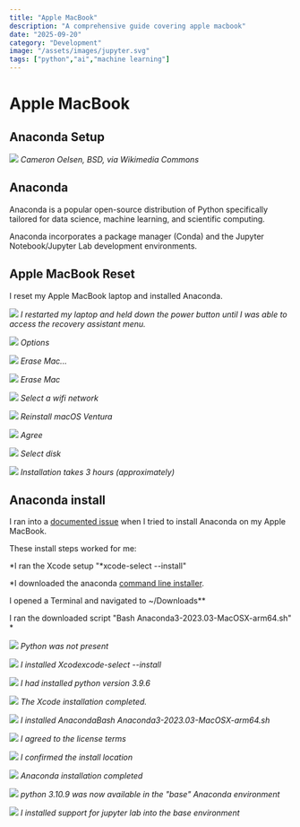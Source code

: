 ```yaml
---
title: "Apple MacBook"
description: "A comprehensive guide covering apple macbook"
date: "2025-09-20"
category: "Development"
image: "/assets/images/jupyter.svg"
tags: ["python","ai","machine learning"]
---
```


# Apple MacBook

## Anaconda Setup

![](/assets/images/applelaptop/jupyter.svg)
*Cameron Oelsen, BSD, via Wikimedia Commons*


## Anaconda

Anaconda is a popular open-source distribution of Python specifically tailored for data science, machine learning, and scientific computing.

Anaconda incorporates a package manager (Conda) and the Jupyter Notebook/Jupyter Lab development environments.


## Apple MacBook Reset

I reset my Apple MacBook laptop and installed Anaconda.

![](/assets/images/applelaptop/20230726-image0-1836x1377.jpg)
*I restarted my laptop and held down the power button until I was able to access the recovery assistant menu.*

![](/assets/images/applelaptop/20230726-image1-1836x1377.jpg)
*Options*

![](/assets/images/applelaptop/20230726-image2-1836x1377.jpg)
*Erase Mac...*

![](/assets/images/applelaptop/20230726-image3-1836x1377.jpg)
*Erase Mac*

![](/assets/images/applelaptop/20230726-image4-1836x1377.jpg)
*Select a wifi network*

![](/assets/images/applelaptop/20230726-image9-1836x1377.jpg)
*Reinstall macOS Ventura*

![](/assets/images/applelaptop/20230726-image11-1836x1377.jpg)
*Agree*

![](/assets/images/applelaptop/20230726-image12-1836x1377.jpg)
*Select disk*

![](/assets/images/applelaptop/20230726-image13-1836x1377.jpg)
*Installation takes 3 hours (approximately)*


## Anaconda install

I ran into a [documented issue](https://discussions.apple.com/thread/254786965) when I tried to install Anaconda on my Apple MacBook.

These install steps worked for me:

*I ran the Xcode setup "*xcode-select --install"

*I downloaded the anaconda [command line installer](https://repo.anaconda.com/archive/Anaconda3-2023.03-MacOSX-arm64.sh).

I opened a Terminal and navigated to ~/Downloads**

I ran the downloaded script "Bash Anaconda3-2023.03-MacOSX-arm64.sh"
*

![](/assets/images/applelaptop/screenshot-2023-08-01-at-1.06.58-pm-1168x372.png)
*Python was not present*

![](/assets/images/applelaptop/screenshot-2023-08-01-at-1.02.22-pm-1168x736.png)
*I installed Xcodexcode-select --install*

![](/assets/images/applelaptop/screenshot-2023-08-01-at-6.16.57-pm-1170x320.png)
*I had installed python version 3.9.6*

![](/assets/images/applelaptop/screenshot-2023-08-01-at-6.15.42-pm-994x262.png)
*The Xcode installation completed.*

![](/assets/images/applelaptop/screenshot-2023-08-01-at-1.03.12-pm-1172x328.png)
*I installed AnacondaBash Anaconda3-2023.03-MacOSX-arm64.sh*

![](/assets/images/applelaptop/screenshot-2023-08-01-at-1.07.27-pm-1170x354.png)
*I agreed to the license terms*

![](/assets/images/applelaptop/screenshot-2023-08-01-at-1.08.01-pm-1166x742.png)
*I confirmed the install location*

![](/assets/images/applelaptop/screenshot-2023-08-01-at-1.11.25-pm-1166x178.png)
*Anaconda installation completed*

![](/assets/images/applelaptop/screenshot-2023-08-01-at-6.17.51-pm-1170x276.png)
*python 3.10.9 was now available in the "base" Anaconda environment*

![](/assets/images/applelaptop/screenshot-2023-08-01-at-6.18.26-pm-1170x348.png)
*I installed support for jupyter lab into the base environment*
